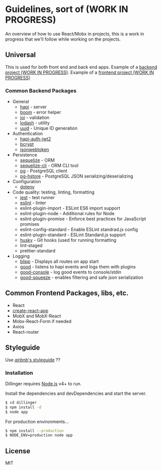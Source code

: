 # Guidelines, sort of (WORK IN PROGRESS)

An overview of how to use React/Mobx in projects, this is a work in progress that we'll follow while working on the projects.

## Universal

This is used for both front end and back end apps.
Example of a [backend project  (WORK IN PROGRESS)](https://github.com/davorbadrov/api-boilerplate).
Example of a [frontend project (WORK IN PROGRESS)](https://github.com/davorbadrov/frontend-boilerplate)
### Common Backend Packages

- General
    - [hapi](https://github.com/hapijs/hapi) - server
    - [boom](https://github.com/hapijs/boom) - error helper
    - [joi](https://github.com/hapijs/joi) - validation
    - [lodash](https://github.com/lodash/lodash) - utility
    - [uuid](https://github.com/broofa/node-uuid) - Unique ID generation
- Authentication
    - [hapi-auth-jwt2](https://github.com/dwyl/hapi-auth-jwt2)
    - [bcrypt](https://github.com/kelektiv/node.bcrypt.js)
    - [jsonwebtoken](https://github.com/auth0/node-jsonwebtoken)
- Persistence
    - [sequelize](github.com/sequelize/sequelize) - ORM
    - [sequelize-cli](github.com/sequelize/cli) - ORM CLI tool
    - [pg](https://github.com/brianc/node-postgres) - PostgreSQL client
    - [pg-hstore](github.com/scarney81/pg-hstore) - PostgreSQL JSON serializing/deserializing 
- Configuration
    -  [dotenv](https://github.com/motdotla/dotenv)
-  Code quality: testing, linting, formatting
    - [jest](https://github.com/facebook/jest) - test runner
    - [eslint](https://github.com/eslint/eslint) - linter
    - eslint-plugin-import - ESLint ES6 import support
    - eslint-plugin-node - Additional rules for Node
    - eslint-plugin-promise - Enforce best practices for JavaScript promises
    - eslint-config-standard - Enable ESLint standrad.js config
    - eslint-plugin-standard - ESLint Standard.js support
    - [husky](https://github.com/typicode/husky) - Git hooks (used for running formatting
    - lint-staged
    - prettier-standard
- Logging
    - [blipp](https://github.com/danielb2/blipp) - Displays all routes on app start
    - [good](https://www.npmjs.com/package/good) - listens to hapi events and logs them with plugins
    - [good-console](https://github.com/hapijs/good-console) - log good events to console/stdin
    - [good-squeeze](https://github.com/hapijs/good-squeeze) - enables filtering and safe json serialization

## Common Frontend Packages, libs, etc.
- React
- [create-react-app](https://github.com/facebookincubator/create-react-app)
- MobX and MobX-React
- Mobx-React-Form if needed
- Axios
- React-router

## Styleguide

Use [*airbnb*'s styleguide](https://github.com/airbnb/javascript/tree/master/react) ??

### Installation

Dillinger requires [Node.js](https://nodejs.org/) v4+ to run.

Install the dependencies and devDependencies and start the server.

```sh
$ cd dillinger
$ npm install -d
$ node app
```

For production environments...

```sh
$ npm install --production
$ NODE_ENV=production node app
```

License
----

MIT
